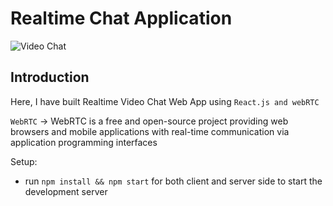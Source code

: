 # Realtime Chat Application

![Video Chat](https://i.ibb.co/7WZRLD1/122.jpg)

## Introduction
Here, I have built Realtime Video Chat Web App using ```React.js and webRTC```

```WebRTC``` ->  WebRTC is a free and open-source project providing web browsers and mobile applications with real-time communication via application programming interfaces

Setup:
- run ```npm install && npm start``` for both client and server side to start the development server
